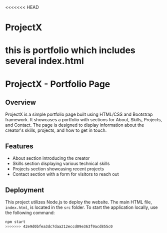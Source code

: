 <<<<<<< HEAD
# ProjectX
this is portfolio which includes several index.html
=======
# ProjectX - Portfolio Page

## Overview
ProjectX is a simple portfolio page built using HTML/CSS and Bootstrap framework. It showcases a portfolio with sections for About, Skills, Projects, and Contact. The page is designed to display information about the creator's skills, projects, and how to get in touch.

## Features
- About section introducing the creator
- Skills section displaying various technical skills
- Projects section showcasing recent projects
- Contact section with a form for visitors to reach out

## Deployment
This project utilizes Node.js to deploy the website. The main HTML file, `index.html`, is located in the `src` folder. To start the application locally, use the following command:
```bash
npm start
>>>>>>> 42e9d0bfea3dc7daa212eccd09e363f9acd855c0
